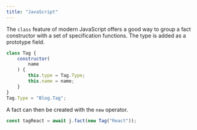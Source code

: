 ```yaml
---
title: "JavaScript"
---
```


The `class` feature of modern JavaScript offers a good way to group a fact constructor with a set of specification functions.
The type is added as a prototype field.

```javascript
class Tag {
    constructor(
        name
    ) {
        this.type = Tag.Type;
        this.name = name;
    }
}
Tag.Type = "Blog.Tag";
```

A fact can then be created with the `new` operator.

```javascript
const tagReact = await j.fact(new Tag("React"));
```
